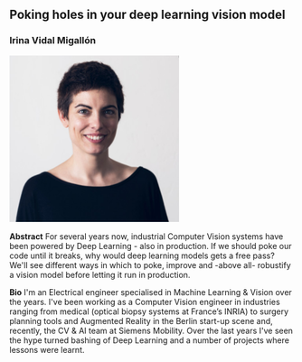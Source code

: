 ## Poking holes in your deep learning vision model ##
### Irina Vidal Migallón ###

![Irina Vidal Migallón](https://github.com/pydatahamburg/meetup-slides/blob/master/2019.5/speaker_profiles/irina_vidal_migallon_300px.png)

**Abstract**
For several years now, industrial Computer Vision systems have been powered by Deep Learning - also in production. If we should poke our code until it breaks, why would deep learning models gets a free pass? We'll see different ways in which to poke, improve and -above all- robustify a vision model before letting it run in production.

**Bio**
I'm an Electrical engineer specialised in Machine Learning & Vision over the years. I've been working as a Computer Vision engineer in industries ranging from medical (optical biopsy systems at France’s INRIA) to surgery planning tools and Augmented Reality in the Berlin start-up scene and, recently, the CV & AI team at Siemens Mobility. Over the last years I've seen the hype turned bashing of Deep Learning and a number of projects where lessons were learnt.

